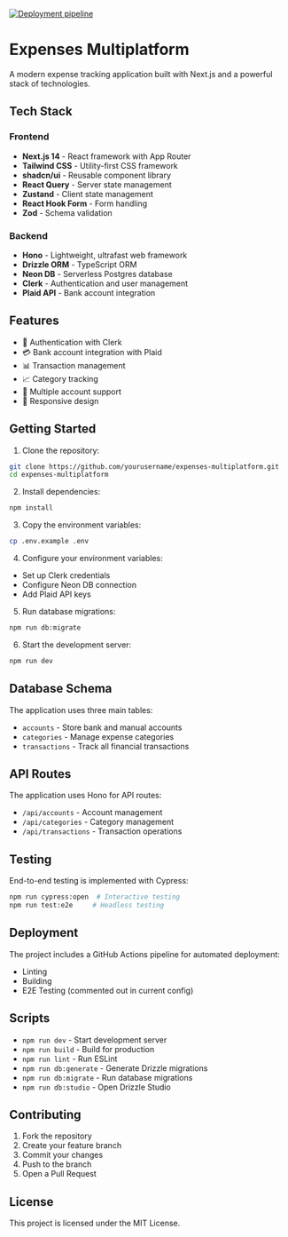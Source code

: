 [![Deployment pipeline](https://github.com/germanjimenezz18/expenses-multiplatform/actions/workflows/pipeline.yml/badge.svg)](https://github.com/germanjimenezz18/expenses-multiplatform/actions/workflows/pipeline.yml)

# Expenses Multiplatform

A modern expense tracking application built with Next.js and a powerful stack of technologies.

## Tech Stack

### Frontend
- **Next.js 14** - React framework with App Router
- **Tailwind CSS** - Utility-first CSS framework
- **shadcn/ui** - Reusable component library
- **React Query** - Server state management
- **Zustand** - Client state management
- **React Hook Form** - Form handling
- **Zod** - Schema validation

### Backend
- **Hono** - Lightweight, ultrafast web framework
- **Drizzle ORM** - TypeScript ORM
- **Neon DB** - Serverless Postgres database
- **Clerk** - Authentication and user management
- **Plaid API** - Bank account integration

## Features

- 🔐 Authentication with Clerk
- 💳 Bank account integration with Plaid
- 📊 Transaction management
- 📈 Category tracking
- 🏦 Multiple account support
- 📱 Responsive design

## Getting Started

1. Clone the repository:
```bash
git clone https://github.com/yourusername/expenses-multiplatform.git
cd expenses-multiplatform
```

2. Install dependencies:
```bash
npm install
```

3. Copy the environment variables:
```bash
cp .env.example .env
```

4. Configure your environment variables:
- Set up Clerk credentials
- Configure Neon DB connection
- Add Plaid API keys

5. Run database migrations:
```bash
npm run db:migrate
```

6. Start the development server:
```bash
npm run dev
```

## Database Schema

The application uses three main tables:
- `accounts` - Store bank and manual accounts
- `categories` - Manage expense categories
- `transactions` - Track all financial transactions

## API Routes

The application uses Hono for API routes:
- `/api/accounts` - Account management
- `/api/categories` - Category management
- `/api/transactions` - Transaction operations

## Testing

End-to-end testing is implemented with Cypress:
```bash
npm run cypress:open  # Interactive testing
npm run test:e2e     # Headless testing
```

## Deployment

The project includes a GitHub Actions pipeline for automated deployment:
- Linting
- Building
- E2E Testing (commented out in current config)

## Scripts

- `npm run dev` - Start development server
- `npm run build` - Build for production
- `npm run lint` - Run ESLint
- `npm run db:generate` - Generate Drizzle migrations
- `npm run db:migrate` - Run database migrations
- `npm run db:studio` - Open Drizzle Studio

## Contributing

1. Fork the repository
2. Create your feature branch
3. Commit your changes
4. Push to the branch
5. Open a Pull Request

## License

This project is licensed under the MIT License.


